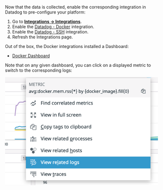 Now that the data is collected, enable the corresponding integration in Datadog to pre-configure your platform:

1. Go to [**Integrations -> Integrations**](https://app.datadoghq.com/account/settings).
2. Enable the [Datadog - Docker](https://app.datadoghq.com/account/settings#integrations/docker) integration.
3. Enable the [Datadog - SSH](https://app.datadoghq.com/account/settings#integrations/redis) integration.
4. Refresh the Integrations page.

Out of the box, the Docker integrations installed a Dashboard:

* [Docker Dashboard](https://app.datadoghq.com/screen/integration/52/docker---overview)

Note that on any given dashboard, you can click on a displayed metric to switch to the corresponding logs:

![metrics switch to logs](https://raw.githubusercontent.com/l0k0ms/workshops/master/log-workshop-4/images/metrics-to-log.png)
